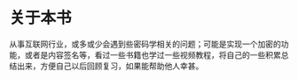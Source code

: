 # 关于本书

从事互联网行业，或多或少会遇到些密码学相关的问题；可能是实现一个加密的功能，或者是内容签名等，看过一些书籍也学过一些视频教程，将自己的一些积累总结出来，方便自己以后回顾复习，如果能帮助他人幸甚。

